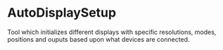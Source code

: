 # AutoDisplaySetup
Tool which initializes different displays with specific resolutions, modes, positions and ouputs based upon what devices are connected. 
